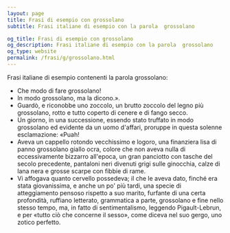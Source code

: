 ```yaml
---
layout: page
title: Frasi di esempio con grossolano 
subtitle: Frasi italiane di esempio con la parola  grossolano

og_title: Frasi di esempio con grossolano 
og_description: Frasi italiane di esempio con la parola  grossolano
og_type: website
permalink: /frasi/g/grossolano.html
---
```


Frasi italiane di esempio contenenti la parola grossolano:


- Che modo di fare grossolano!
- In modo grossolano, ma la dicono.».
- Guardò, e riconobbe uno zoccolo, un brutto zoccolo del legno più grossolano, rotto e tutto coperto di cenere e di fango secco.
- Un giorno, in una successione, essendo stato truffato in modo grossolano ed evidente da un uomo d'affari, proruppe in questa solenne esclamazione: «Puah!
- Aveva un cappello rotondo vecchissimo e logoro, una finanziera lisa di panno grossolano giallo ocra, colore che non aveva nulla di eccessivamente bizzarro all'epoca, un gran panciotto con tasche del secolo precedente, pantaloni neri divenuti grigi sulle ginocchia, calze di lana nera e grosse scarpe con fibbie di rame.
- Vi affogava quanto cervello possedeva; il che le aveva dato, finché era stata giovanissima, e anche un po' più tardi, una specie di atteggiamento pensoso rispetto a suo marito, furfante di una certa profondità, ruffiano letterato, grammatica a parte, grossolano e fine nello stesso tempo, ma, in fatto di sentimentalismo, leggendo Pigault-Lebrun, e per «tutto ciò che concerne il sesso», come diceva nel suo gergo, uno zotico perfetto.

